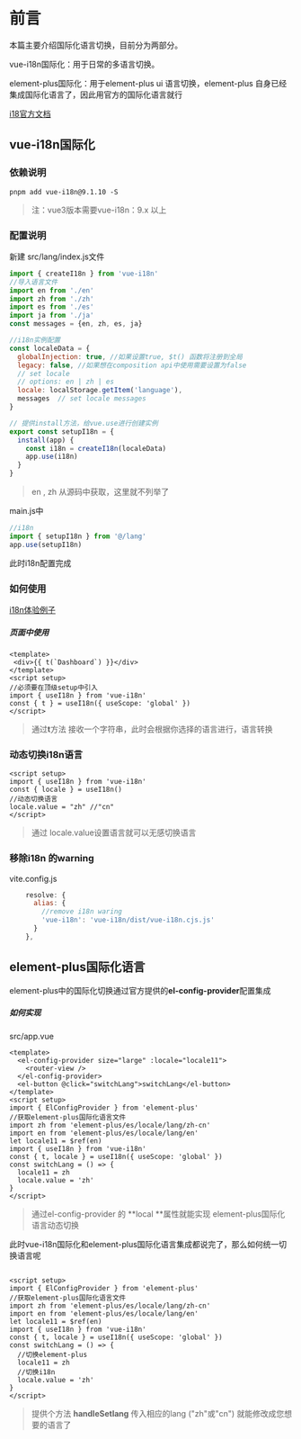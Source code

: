 # 前言

本篇主要介绍国际化语言切换，目前分为两部分。

vue-i18n国际化：用于日常的多语言切换。

element-plus国际化：用于element-plus ui 语言切换，element-plus 自身已经集成国际化语言了，因此用官方的国际化语言就行

[i18官方文档](https://vue-i18n.intlify.dev/api/injection.html)



## vue-i18n国际化

### 依赖说明

```
pnpm add vue-i18n@9.1.10 -S
```

> 注：vue3版本需要vue-i18n：9.x 以上



### 配置说明

新建 src/lang/index.js文件

```javascript
import { createI18n } from 'vue-i18n'
//导入语言文件 
import en from './en'
import zh from './zh'
import es from './es'
import ja from './ja'
const messages = {en, zh, es, ja}

//i18n实例配置
const localeData = {
  globalInjection: true, //如果设置true, $t() 函数将注册到全局
  legacy: false, //如果想在composition api中使用需要设置为false
  // set locale
  // options: en | zh | es
  locale: localStorage.getItem('language'),
  messages  // set locale messages
}

// 提供install方法，给vue.use进行创建实例
export const setupI18n = {
  install(app) {
    const i18n = createI18n(localeData)
    app.use(i18n)
  }
}
```

>en , zh 从源码中获取，这里就不列举了

main.js中

```javascript
//i18n
import { setupI18n } from '@/lang'
app.use(setupI18n)
```

此时i18n配置完成



### 如何使用

[i18n体验例子](https://github.jzfai.top/vue3-admin-plus/#/use-example/i18n-demo)

##### 页面中使用

```vue
<template>
 <div>{{ t(`Dashboard`) }}</div>
</template>
<script setup>
//必须要在顶级setup中引入
import { useI18n } from 'vue-i18n'
const { t } = useI18n({ useScope: 'global' })
</script>
```

>通过**t**方法 接收一个字符串，此时会根据你选择的语言进行，语言转换

### 动态切换i18n语言

```vue
<script setup>
import { useI18n } from 'vue-i18n'
const { locale } = useI18n()
//动态切换语言
locale.value = "zh" //"cn"
</script>
```

> 通过 locale.value设置语言就可以无感切换语言



### 移除i18n 的warning

vite.config.js

```javascript
    resolve: {
      alias: {
        //remove i18n waring
        'vue-i18n': 'vue-i18n/dist/vue-i18n.cjs.js'
      }
    },
```



## element-plus国际化语言

element-plus中的国际化切换通过官方提供的**el-config-provider**配置集成

##### 如何实现

src/app.vue

```vue
<template>
  <el-config-provider size="large" :locale="locale11">
    <router-view />
  </el-config-provider>
  <el-button @click="switchLang">switchLang</el-button>
</template>
<script setup>
import { ElConfigProvider } from 'element-plus'
//获取element-plus国际化语言文件
import zh from 'element-plus/es/locale/lang/zh-cn'
import en from 'element-plus/es/locale/lang/en'
let locale11 = $ref(en)
import { useI18n } from 'vue-i18n'
const { t, locale } = useI18n({ useScope: 'global' })
const switchLang = () => {
  locale11 = zh
  locale.value = 'zh'
}
</script>
```

>通过el-config-provider 的 **local **属性就能实现 element-plus国际化语言动态切换



此时vue-i18n国际化和element-plus国际化语言集成都说完了，那么如何统一切换语言呢

```vue

<script setup>
import { ElConfigProvider } from 'element-plus'
//获取element-plus国际化语言文件
import zh from 'element-plus/es/locale/lang/zh-cn'
import en from 'element-plus/es/locale/lang/en'
let locale11 = $ref(en)
import { useI18n } from 'vue-i18n'
const { t, locale } = useI18n({ useScope: 'global' })
const switchLang = () => {
  //切换element-plus
  locale11 = zh
  //切换i18n
  locale.value = 'zh'
}
</script>
```

>提供个方法 **handleSetlang** 传入相应的lang ("zh"或"cn") 就能修改成您想要的语言了


